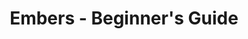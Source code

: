 ---
title: "Embers - Beginner's Guide"
linkTitle: "Embers - Beginner's Guide"
weight: 9
menu:
  main:
    weight: 9
---